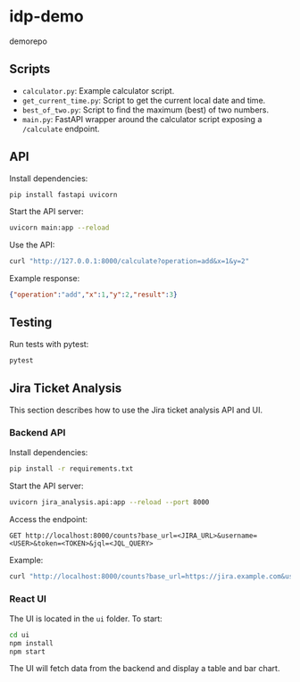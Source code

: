 # idp-demo
demorepo

## Scripts

- `calculator.py`: Example calculator script.
- `get_current_time.py`: Script to get the current local date and time.
- `best_of_two.py`: Script to find the maximum (best) of two numbers.
- `main.py`: FastAPI wrapper around the calculator script exposing a `/calculate` endpoint.

## API

Install dependencies:

```bash
pip install fastapi uvicorn
```

Start the API server:

```bash
uvicorn main:app --reload
```

Use the API:

```bash
curl "http://127.0.0.1:8000/calculate?operation=add&x=1&y=2"
```

Example response:

```json
{"operation":"add","x":1,"y":2,"result":3}
```

## Testing

Run tests with pytest:

```bash
pytest
```

## Jira Ticket Analysis

This section describes how to use the Jira ticket analysis API and UI.

### Backend API

Install dependencies:

```bash
pip install -r requirements.txt
```

Start the API server:

```bash
uvicorn jira_analysis.api:app --reload --port 8000
```

Access the endpoint:

```
GET http://localhost:8000/counts?base_url=<JIRA_URL>&username=<USER>&token=<TOKEN>&jql=<JQL_QUERY>
```

Example:

```bash
curl "http://localhost:8000/counts?base_url=https://jira.example.com&username=user&token=token&jql=project=MYPROJ"
```

### React UI

The UI is located in the `ui` folder. To start:

```bash
cd ui
npm install
npm start
```

The UI will fetch data from the backend and display a table and bar chart.
